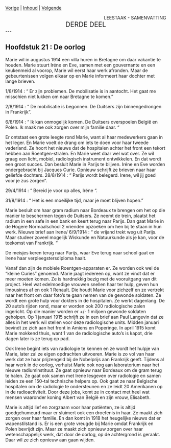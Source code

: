 [Vorige](hfst20_succes_beproeving.md) | [Inhoud](inhoudsopgave.md) | [Volgende](hfst22_vrede_vakantie_larcouest.md)

<div style="text-align: right">LEESTAAK - SAMENVATTING</div>
<div style="font-size:150%;text-align: center">DERDE DEEL</div>
---

## Hoofdstuk 21 : De oorlog

Marie wil in augustus 1914 een villa huren in Bretagne om daar vakantie te houden. Marie stuurt Iréne en Eve, samen met een gouvernante en een keukenmeid al voorop, Marie wil eerst haar werk afronden. Maar de gebeurtenissen volgen elkaar op en Marie informeert haar dochter met lange brieven.

1/8/1914 : “ Er zijn problemen. De mobilisatie is in aantocht. Het gaat me misschien niet lukken om naar Bretagne te komen.”

2/8/1914 : “ De mobilisatie is begonnen. De Duitsers zijn binnengedrongen in Frankrijk”.

6/8/1914 : “ Ik kan onmogelijk komen. De Duitsers overspoelen België en Polen. Ik maak me ook zorgen over mijn familie daar. “

Er ontstaat een grote leegte rond Marie, want al haar medewerkers gaan in het leger. En Marie voelt de drang om iets te doen voor haar tweede vaderland. Ze hoort het nieuws dat de hospitalen achter het front een tekort hebben aan Roentgen-stralen.  En Marie weet daar wel wat over.  Ze wil graag een licht, mobiel, radiologisch instrument ontwikkelen. En dat wordt een groot succes. Dan besluit Marie in Parijs te blijven. Iréne en Eve worden ondergebracht bij Jacques Curie.
Opnieuw schrijft ze brieven naar haar geliefde dochters.
28/8/1914 : “ Parijs wordt belegerd. Irene, wil jij goed voor je zus zorgen”.

29/4/1914 :  “ Bereid je voor op alles, Iréne “.

31/8/1914 :  “ Het is een moeilijke tijd, maar je moet blijven hopen.”

Marie besluit om haar gram radium naar Bordeaux te brengen om het op die manier te beschermen tegen de Duitsers. Ze neemt de trein, plaatst het radium in een safe in een bank en keert terug naar Parijs.
Dan gaat Marie in de Hogere Normaalschool 2 vrienden opzoeken om hen bij te staan in hun werk.
Nieuwe brief aan Irene/ 
6/9/1914 :  “ de vrijand trekt weg uit Parijs. Maar studeer zoveel mogelijk Wiskunde en Natuurkunde als je kan, voor de toekomst van Frankrijk. “

De meisjes keren terug naar Parijs, waar Eve terug naar school gaat en Irene haar verpleegstersdiploma haalt.

Vanaf dan zijn de mobiele Roentgen-apparaten er. Ze worden ook wel de “kleine Curies” genoemd.
Marie jaagt iedereen op, want ze vindt dat er meer moeten komen. Ze is hardnekkig bezig met de vooruitgang van dit project. Heel wat edelmoedige vrouwen snellen haar ter hulp, geven hun limousines af en ook 1 Renault. Die houdt Marie voor zichzelf en ze vertrekt naar het front om daar foto’s te gaan nemen van de gewonde soldaten. Ze wordt een grote hulp voor dokters in de hospitalen. Ze werkt dagenlang. De 20 auto’s rijden rond, maar er worden ook 200 radiologische zalen ingericht. Op die manier worden er +/- 1 miljoen gewonde soldaten geholpen.
Op 1 januari 1915 schrijft ze in een brief aan Paul Langevin dat ze alles in het werk wil stellen voor deze radiologische units. Midden januari bevindt ze zich aan het front in Amiens en Poperinge. In april 1915 komt Marie mokkend thuis, want 1 van de radiologische auto’s is kapot, drie dagen later is ze terug op pad.

Ook Irene begint iets van radiologie te kennen en ze wordt het hulpje van Marie, later zal ze eigen opdrachten uitvoeren.
Marie is zo vol van haar werk dat ze haar prijzengeld bij de Nobelprijs aan Frankrijk geeft. Tijdens al haar werk in de oorlog, verhuist Marie ook nog aan laboratorium naar het nieuwe radiuminstituut. Ze gaat opnieuw naar Bordeaux om de gram terug te halen.
Ze gaat ook samen met Irene lesgeven over radiologie en samen leiden ze een 150-tal technische helpers op. Ook gaat ze naar Belgische hospitalen om de radiologie te ondersteunen en ze leidt 20 Amerikanen op in de radioactiviteit. Door deze jobs, komt ze in contact met heel wat mensen waaronder koning Albert van België en zijn vrouw, Elisabeth.

Marie is altijd lief en zorgzaam voor haar patiënten, ze is altijd goedgehumeurd maar er sluimert ook een droefenis in haar. Ze maakt zich zorgen over haar familie.
En dan komt in 1918 het heugelijke nieuws dat er wapenstilstand is. Er is een grote vreugde bij Marie omdat Frankrijk en Polen bevrijdt zijn. Maar ze maakt zich opnieuw zorgen over haar wetenschappelijk werk, dat door de oorlog, op de achtergrond is geraakt. Daar wil ze zich opnieuw aan gaan wijden.
